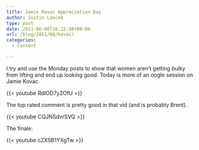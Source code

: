 ```yaml
---
title: Jamie Kovac Appreciation Day
author: Justin Lascek
type: post
date: 2011-06-08T16:22:48+00:00
url: /blog/2011/06/kovac/
categories:
  - Content

---
```

I try and use the Monday posts to show that women aren&#8217;t getting bulky from lifting and end up looking good. Today is more of an oogle session on Jamie Kovac.
  

  
{{< youtube RdIOD7y2OfU >}}
  
The top rated comment is pretty good in that vid (and is probably Brent).
  

  
{{< youtube CQJNSdvrSVQ >}}
  

  
The finale:
  
{{< youtube cZX5B1YXgTw >}}
